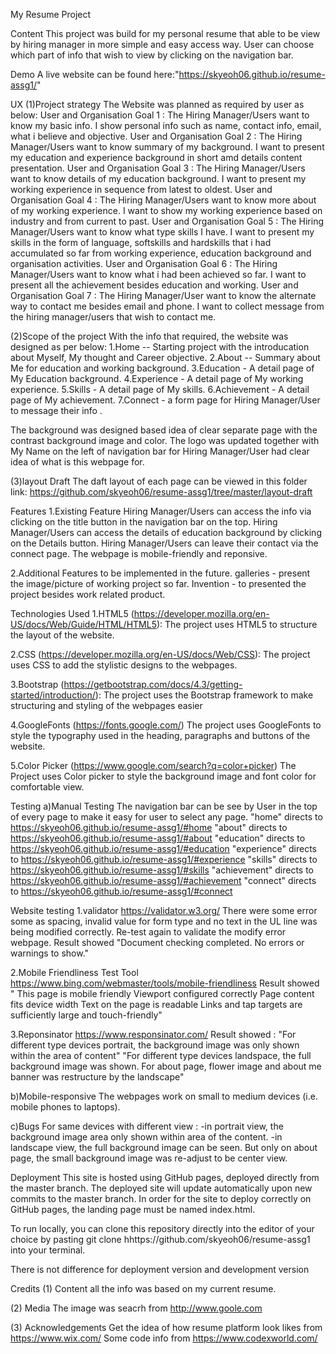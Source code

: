 
My Resume Project

Content
This project was build for my personal resume that able to be view by hiring manager in more simple and easy access way.
User can choose which part of info that wish to view by clicking on the navigation bar.

Demo
A live website can be found here:"https://skyeoh06.github.io/resume-assg1/"


UX
(1)Project strategy
The Website was planned as required by user as below:
User and Organisation Goal 1 : The Hiring Manager/Users want to know my basic info. I show personal info such as name, contact info, email, what i believe and objective.
User and Organisation Goal 2 : The Hiring Manager/Users want to know summary of my background. I want to present my education and experience background in short amd details content  presentation.
User and Organisation Goal 3 : The Hiring Manager/Users want to know details of my education background. I want to present my working experience in sequence from latest to oldest.
User and Organisation Goal 4 : The Hiring Manager/Users want to know more about of my working experience. I want to show my working experience based on industry and from current to past.
User and Organisation Goal 5 : The Hiring Manager/Users want to know what type skills I have. I want to present my skills in the form of language, softskills and hardskills that i had accumulated so far from working experience, education background and organisation activities.
User and Organisation Goal 6 : The Hiring Manager/Users want to know what i had been achieved so far. I want to present all the achievement besides education and working.
User and Organisation Goal 7 : The Hiring Manager/User want to know the alternate way to contact me besides email and phone. I want to collect message from the hiring manager/users that wish to contact me.


(2)Scope of the project
With the info that required, the website was designed as per below:
1.Home -- Starting project with the introducation about Myself, My thought and Career objective.
2.About -- Summary about Me for education and working background.
3.Education - A detail page of My Education background.
4.Experience - A detail page of My working experience.
5.Skills - A detail page of My skills.
6.Achievement - A detail page of My achievement.
7.Connect - a form page for Hiring Manager/User to message their info .

The background was designed based idea of clear separate page with the contrast background image and color.
The logo was updated together with My Name on the left of navigation bar for Hiring Manager/User had clear idea of what is this webpage for.

(3)layout Draft
The daft layout of each page can be viewed in this folder link:
https://github.com/skyeoh06/resume-assg1/tree/master/layout-draft

Features
1.Existing Feature
Hiring Manager/Users can access the info via clicking on the title button in the navigation bar on the top.
Hiring Manager/Users can access the details of education background by clicking on the Details button.
Hiring Manager/Users can leave their contact via the connect page.
The webpage is mobile-friendly and reponsive.


2.Additional Features to be implemented in the future.
galleries - present the image/picture of working project so far.
Invention - to presented the project besides work related product.

Technologies Used
1.HTML5 (https://developer.mozilla.org/en-US/docs/Web/Guide/HTML/HTML5): The project uses HTML5 to structure the layout of the website.

2.CSS (https://developer.mozilla.org/en-US/docs/Web/CSS): The project uses CSS to add the stylistic designs to the webpages.

3.Bootstrap (https://getbootstrap.com/docs/4.3/getting-started/introduction/): The project uses the Bootstrap framework to make structuring and styling of the webpages easier

4.GoogleFonts (https://fonts.google.com/) The project uses GoogleFonts to style the typography used in the heading, paragraphs and buttons of the website.

5.Color Picker (https://www.google.com/search?q=color+picker) The Project uses Color picker to style the background image and font color for comfortable view.


Testing
a)Manual Testing
The navigation bar can be see by User in the top of every page to make it easy for user to select any page.
"home" directs to https://skyeoh06.github.io/resume-assg1/#home
"about" directs to https://skyeoh06.github.io/resume-assg1/#about
"education" directs to https://skyeoh06.github.io/resume-assg1/#education
"experience" directs to https://skyeoh06.github.io/resume-assg1/#experience
"skills" directs to https://skyeoh06.github.io/resume-assg1/#skills
"achievement" directs to https://skyeoh06.github.io/resume-assg1/#achievement
"connect" directs to https://skyeoh06.github.io/resume-assg1/#connect

Website testing
1.validator https://validator.w3.org/
There were some error some as spacing, invalid value for form type and no text in the UL line was being modified correctly.
Re-test again to validate the modify error webpage.
Result showed "Document checking completed. No errors or warnings to show."

2.Mobile Friendliness Test Tool https://www.bing.com/webmaster/tools/mobile-friendliness
Result showed "
This page is mobile friendly
Viewport configured correctly
Page content fits device width
Text on the page is readable
Links and tap targets are sufficiently large and touch-friendly"

3.Reponsinator https://www.responsinator.com/
Result showed :
"For different type devices portrait, the background image was only shown within the area of content"
"For different type devices landspace, the full background image was shown. For about page, flower image and about me banner was restructure by the landscape" 

b)Mobile-responsive
The webpages work on small to medium devices (i.e. mobile phones to laptops).

c)Bugs
For same devices with different view :
-in portrait view, the background image area only shown within area of the content.
-in landscape view, the full background image can be seen. But only on about page, the small background image was re-adjust to be center view.


Deployment
This site is hosted using GitHub pages, deployed directly from the master branch. The deployed site will update automatically upon new commits to the master branch. In order for the site to deploy correctly on GitHub pages, the landing page must be named index.html.

To run locally, you can clone this repository directly into the editor of your choice by pasting git clone hhttps://github.com/skyeoh06/resume-assg1 into your terminal.

There is not difference for deployment version and development version

Credits
(1) Content
all the info was based on my current resume.

(2) Media
The image was seacrh from http://www.goole.com 

(3) Acknowledgements
Get the idea of how resume platform look likes from https://www.wix.com/
Some code info from https://www.codexworld.com/ 
